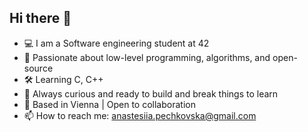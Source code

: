 ## Hi there 👋

- 💻 I am a Software engineering student at 42
- 🚀 Passionate about low-level programming, algorithms, and open-source
- 🛠️ Learning C, C++
- 🌱 Always curious and ready to build and break things to learn
- 📍 Based in Vienna | Open to collaboration
- 📫 How to reach me: anastesiia.pechkovska@gmail.com
